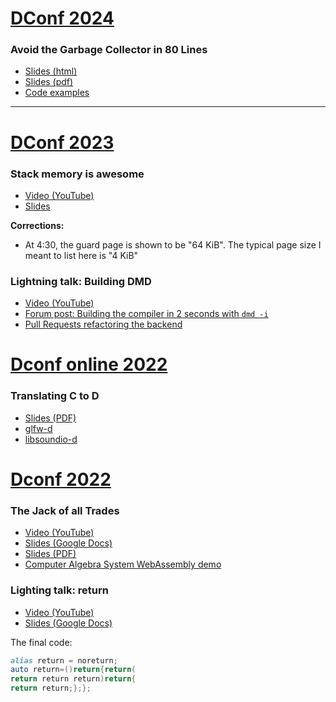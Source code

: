 # [DConf 2024](https://dconf.org/2024/#dennisk)


### Avoid the Garbage Collector in 80 Lines

- [Slides (html)](https://dkorpel.github.io/dconf)
- [Slides (pdf)](https://github.com/dkorpel/dconf/blob/master/dconf24/slides.pdf)
- [Code examples](https://github.com/dkorpel/dconf/tree/master/dconf24)

---

# [DConf 2023](https://dconf.org/2023/#dennisk)

### Stack memory is awesome

- [Video (YouTube)](https://youtu.be/b0hRAdjCFtI)
- [Slides](https://dconf.org/2023/slides/korpel.pdf)

**Corrections:**
- At 4:30, the guard page is shown to be "64 KiB". The typical page size I meant to list here is "4 KiB"

### Lightning talk: Building DMD

- [Video (YouTube)](https://youtu.be/Ks5vXpDO4H0?si=CeiZExLRhTI0K-b7&t=2187)
- [Forum post: Building the compiler in 2 seconds with `dmd -i`](https://forum.dlang.org/post/ltpjhrigitsizepwcuhs@forum.dlang.org)
- [Pull Requests refactoring the backend](https://github.com/dlang/dmd/pulls?q=is%3Apr+author%3Adkorpel+label%3ABackend+label%3ARefactoring+is%3Aclosed+prototypes)

# [Dconf online 2022](https://dconf.org/2022/online/#dennisk)

### Translating C to D

- [Slides (PDF)](https://dconf.org/2022/online/slides/korpel.pdf)
- [glfw-d](https://github.com/dkorpel/glfw-d)
- [libsoundio-d](https://github.com/dkorpel/libsoundio-d)

# [Dconf 2022](https://dconf.org/2022/#dennisk)

### The Jack of all Trades

- [Video (YouTube)](https://www.youtube.com/watch?v=f9RzegZmnUc)
- [Slides (Google Docs)](https://docs.google.com/presentation/d/1mlIB8_OjchBrf-HDJfhhkjcNKSk2y5DKYus7qr5HoEQ/edit?usp=sharing)
- [Slides (PDF)](https://dconf.org/2022/slides/korpel.pdf)
- [Computer Algebra System WebAssembly demo](https://dkorpel.github.io/dconf2022/)

### Lighting talk: return

- [Video (YouTube)](https://youtu.be/GOKIH7AQJR0?si=Fz7lDpihzjg575Wr&t=741)
- [Slides (Google Docs)](https://docs.google.com/presentation/d/1cAFNsrWqA9--lYtlnRx4Wvt7Vk5a5rhwgh8tVuP0BWY)

The final code:
```D
alias retսrn = noreturn;
auto returո=()return{return(
return retսrn retսrn)return{
return retսrn;};};
```
